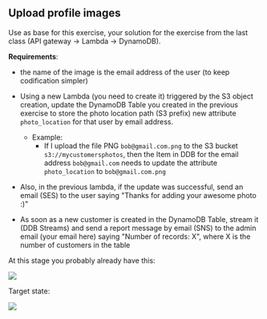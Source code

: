 ## Upload profile images

Use as base for this exercise, your solution for the exercise from the last class (API gateway -> Lambda -> DynamoDB).

**Requirements**:
- the name of the image is the email address of the user (to keep codification simpler)
- Using a new Lambda (you need to create it) triggered by the S3 object creation, update the DynamoDB Table you created in the previous exercise to store the photo location path (S3 prefix) new attribute `photo_location` for that user by email address.
  - Example:
    - If I upload the file PNG `bob@gmail.com.png` to the S3 bucket `s3://mycustomersphotos`, then the Item in DDB for the email address `bob@gmail.com` needs to update the attribute `photo_location` to `bob@gmail.com.png`
- Also, in the previous lambda, if the update was successful, send an email (SES) to the user saying "Thanks for adding your awesome photo :)"

- As soon as a new customer is created in the DynamoDB Table, stream it (DDB Streams) and send a report message by email (SNS) to the admin email (your email here) saying "Number of records: X", where X is the number of customers in the table


At this stage you probably already have this:

![](c07-serverless02/assets/current_state.png)

Target state:

![](c07-serverless02/assets/target_state.png)


